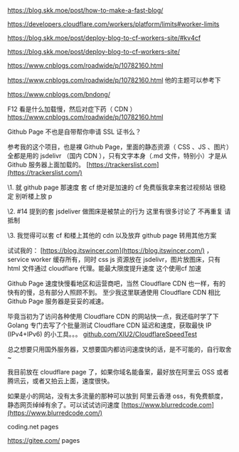 https://blog.skk.moe/post/how-to-make-a-fast-blog/

https://developers.cloudflare.com/workers/platform/limits#worker-limits

https://blog.skk.moe/post/deploy-blog-to-cf-workers-site/#kv4cf

https://blog.skk.moe/post/deploy-blog-to-cf-workers-site/

https://www.cnblogs.com/roadwide/p/10782160.html

https://www.cnblogs.com/roadwide/p/10782160.html 他的主题可以参考下

https://www.cnblogs.com/bndong/

F12 看是什么加载慢，然后对症下药（ CDN ）
https://www.cnblogs.com/roadwide/p/10782160.html



Github Page 不也是自带帮你申请 SSL 证书么？

参考我的这个项目，也是裸 Github Page，里面的静态资源（ CSS 、JS 、图片）全都是用的 jsdelivr （国内 CDN ），只有文字本身（.md 文件，特别小）才是从 Github 服务器上面加载的。
[https://trackerslist.com](https://trackerslist.com/)



\1. 就 github page 那速度 套 cf 绝对是加速的 cf 免费版我拿来套过视频站 很稳定 别听楼上放 p

\2. #14 提到的套 jsdeliver 做图床是被禁止的行为 这里有很多讨论了 不再重复 请抵制

\3. 我觉得可以套 cf 和楼上其他的 cdn 以及放弃 github page 转用其他方案



试试我的： [https://blog.itswincer.com](https://blog.itswincer.com/) ，service worker 缓存所有，同时 css js 资源放在 jsdelivr，图片放图床，只有 html 文件通过 cloudflare 代理。能最大限度提升速度  这个使用cf 加速

Github Page 速度快慢看地区和运营商吧，当然 Cloudflare CDN 也一样，有的快有的慢，总有部分人照顾不到。
至少我这里联通使用 Cloudflare CDN 相比 Github Page 服务器是妥妥的减速。

毕竟当初为了访问各种使用 Cloudflare CDN 的网站快一点，我还临时学了下 Golang 专门去写了个批量测试 Cloudflare CDN 延迟和速度，获取最快 IP (IPv4+IPv6) 的小工具。。。
[github.com/XIU2/CloudflareSpeedTest](http://github.com/XIU2/CloudflareSpeedTest)

总之想要只用国外服务器，又想要国内都访问速度快的话，是不可能的，自行取舍~

我目前放在 cloudflare page 了，如果你域名能备案，最好放在阿里云 OSS 或者腾讯云，或者又拍云上面，速度很快。

如果是小的网站，没有太多流量的那种可以放到 阿里云香港 oss，有免费额度，静态网页绰绰有余了。可以试试访问速度 [https://www.blurredcode.com](https://www.blurredcode.com/)



coding.net pages



https://gitee.com/ pages









